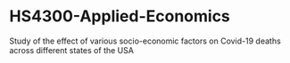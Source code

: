 # HS4300-Applied-Economics
Study of the effect of various socio-economic factors on Covid-19 deaths across different states of the USA
